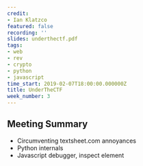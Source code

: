 ```yaml
---
credit:
- Ian Klatzco
featured: false
recording: ''
slides: underthectf.pdf
tags:
- web
- rev
- crypto
- python
- javascript
time_start: 2019-02-07T18:00:00.000000Z
title: UnderTheCTF
week_number: 3
---
```

## Meeting Summary
- Circumventing textsheet.com annoyances
- Python internals
- Javascript debugger, inspect element